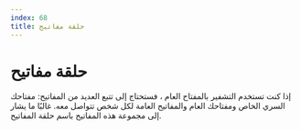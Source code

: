 ```yaml
---
index: 68
title: حلقة مفاتيح
---
```

# حلقة مفاتيح

إذا كنت تستخدم التشفير بالمفتاح العام ، فستحتاج إلى تتبع العديد من المفاتيح: مفتاحك السري الخاص ومفتاحك العام والمفاتيح العامة لكل شخص تتواصل معه. غالبًا ما يشار إلى مجموعة هذه المفاتيح باسم حلقة المفاتيح.